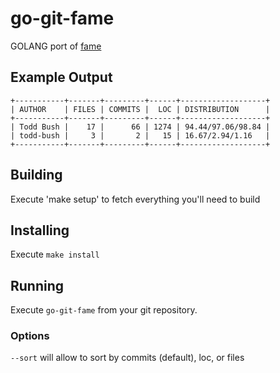 # go-git-fame

GOLANG port of [fame](https://github.com/oleander/git-fame-rb)

## Example Output
```
+-----------+-------+---------+------+-------------------+
| AUTHOR    | FILES | COMMITS |  LOC | DISTRIBUTION      |
+-----------+-------+---------+------+-------------------+
| Todd Bush |    17 |      66 | 1274 | 94.44/97.06/98.84 |
| todd-bush |     3 |       2 |   15 | 16.67/2.94/1.16   |
+-----------+-------+---------+------+-------------------+
```


## Building

Execute 'make setup' to fetch everything you'll need to build

## Installing
Execute ```make install```

## Running

Execute ```go-git-fame``` from your git repository.

### Options

```--sort``` will allow to sort by commits (default), loc, or files
